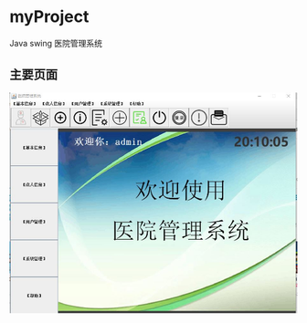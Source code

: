 # myProject
Java swing 医院管理系统
## 主要页面

![图片](https://github.com/BKmy1/myProject/blob/master/1.png)

